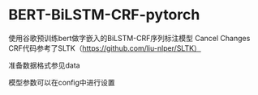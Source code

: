 # BERT-BiLSTM-CRF-pytorch
使用谷歌预训练bert做字嵌入的BiLSTM-CRF序列标注模型
Cancel Changes
CRF代码参考了SLTK（https://github.com/liu-nlper/SLTK）

准备数据格式参见data

模型参数可以在config中进行设置
